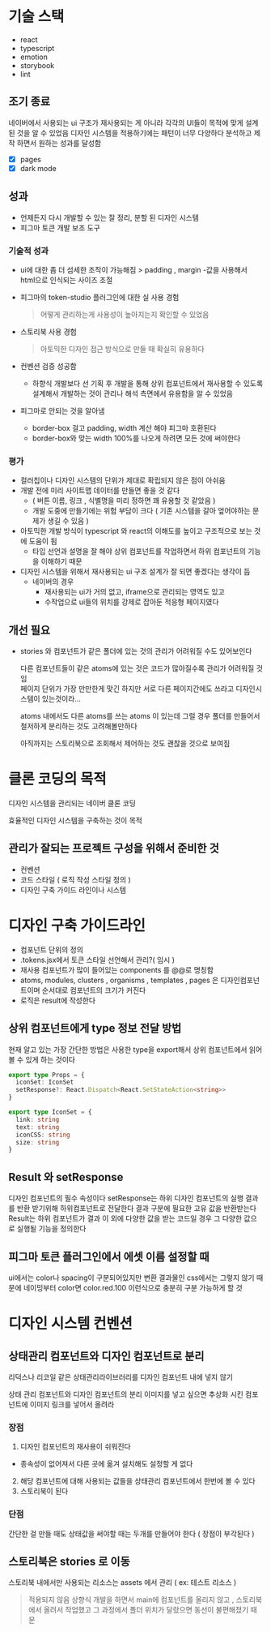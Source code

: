 # 기술 스택

- react
- typescript
- emotion
- storybook
- lint

## 조기 종료

네이버에서 사용되는 ui 구조가 재사용되는 게 아니라 각각의 UI들이 목적에 맞게 설계된 것을 알 수 있었음
디자인 시스템을 적용하기에는 패턴이 너무 다양하다
분석하고 제작 하면서 원하는 성과를 달성함

- [x] pages
- [x] dark mode

## 성과

- 언제든지 다시 개발할 수 있는 잘 정리, 분할 된 디자인 시스템
- 피그마 토큰 개발 보조 도구

### 기술적 성과

- ui에 대한 좀 더 섬세한 조작이 가능해짐 > padding , margin -값을 사용해서 html으로 인식되는 사이즈 조절
- 피그마의 token-studio 플러그인에 대한 실 사용 경험
  > 어떻게 관리하는게 사용성이 높아지는지 확인할 수 있었음
- 스토리북 사용 경험
  > 아토믹한 디자인 접근 방식으로 만들 때 확실히 유용하다
- 컨벤션 검증 성공함

  - 하향식 개발보다 선 기획 후 개발을 통해
    상위 컴포넌트에서 재사용할 수 있도록 설계해서 개발하는 것이 관리나 해석 측면에서 유용함을 알 수 있었음

- 피그마로 안되는 것을 알아냄
  - border-box 걸고 padding, width 계산 해야 피그마 호환된다
  - border-box와 맞는 width 100%를 나오게 하려면 모든 것에 써야한다

### 평가

- 컬러칩이나 디자인 시스템의 단위가 제대로 확립되지 않은 점이 아쉬움
- 개발 전에 미리 사이트맵 데이터를 만들면 좋을 것 같다
  - ( 버튼 이름, 링크 , 식별명을 미리 정하면 꽤 유용할 것 같았음 )
  - 개발 도중에 만들기에는 위험 부담이 크다 ( 기존 시스템을 갈아 엎어야하는 문제가 생길 수 있음 )
- 아토믹한 개발 방식이 typescript 와 react의 이해도를 높이고 구조적으로 보는 것에 도움이 됨
  - 타입 선언과 설명을 잘 해야 상위 컴포넌트를 작업하면서 하위 컴포넌트의 기능을 이해하기 때문
- 디자인 시스템을 위해서 재사용되는 ui 구조 설계가 잘 되면 좋겠다는 생각이 듬
  - 네이버의 경우
    - 재사용되는 ui가 거의 없고, iframe으로 관리되는 영역도 있고
    - 수작업으로 ui들의 위치를 강제로 잡아둔 적응형 페이지였다

## 개선 필요

- stories 와 컴포넌트가 같은 폴더에 있는 것의 관리가 어려워질 수도 있어보인다

  다른 컴포넌트들이 같은 atoms에 있는 것은 코드가 많아질수록 관리가 어려워질 것임  
  페이지 단위가 가장 만만한게 맞긴 하지만 서로 다른 페이지간에도 쓰라고 디자인시스템이 있는것이라...

  atoms 내에서도 다른 atoms를 쓰는 atoms 이 있는데 그럴 경우 폴더를 만들어서 철저하게 분리하는 것도 고려해볼만하다

  아직까지는 스토리북으로 조회해서 제어하는 것도 괜찮을 것으로 보여짐

# 클론 코딩의 목적

디자인 시스템을 관리되는 네이버 클론 코딩

효율적인 디자인 시스템을 구축하는 것이 목적

## 관리가 잘되는 프로젝트 구성을 위해서 준비한 것

- 컨벤션
- 코드 스타일 ( 로직 작성 스타일 정의 )
- 디자인 구축 가이드 라인이나 시스템

# 디자인 구축 가이드라인

- 컴포넌트 단위의 정의
- .tokens.jsx에서 토큰 스타일 선언해서 관리?( 임시 )
- 재사용 컴포넌트가 많이 들어있는 components 를 @@로 명칭함
- atoms, modules, clusters , organisms , templates , pages 은 디자인컴포넌트이며
  순서대로 컴포넌트의 크기가 커진다
- 로직은 result에 작성한다

## 상위 컴포넌트에게 type 정보 전달 방법

현재 알고 있는 가장 간단한 방법은
사용한 type을 export해서 상위 컴포넌트에서 읽어볼 수 있게 하는 것이다

```ts
export type Props = {
  iconSet: IconSet
  setResponse?: React.Dispatch<React.SetStateAction<string>>
}

export type IconSet = {
  link: string
  text: string
  iconCSS: string
  size: string
}
```

## Result 와 setResponse

디자인 컴포넌트의 필수 속성이다
setResponse는 하위 디자인 컴포넌트의 실행 결과를 반환 받기위해 하위컴포넌트로 전달한다
결과 구분에 필요한 고유 값을 반환받는다
Result는 하위 컴포넌트가 결과 이 외에 다양한 값을 받는 코드일 경우 그 다양한 값으로 실행될 기능을 정의한다

## 피그마 토큰 플러그인에서 에셋 이름 설정할 때

ui에서는 color나 spacing이 구분되어있지만 변환 결과물인 css에서는 그렇지 않기 때문에
네이밍부터 color면 color.red.100 이런식으로 충분히 구분 가능하게 할 것

# 디자인 시스템 컨벤션

## 상태관리 컴포넌트와 디자인 컴포넌트로 분리

리덕스나 리코일 같은 상태관리라이브러리를
디자인 컴포넌트 내에 넣지 않기

상태 관리 컴포넌트와 디자인 컴포넌트의 분리
이미지를 넣고 싶으면 추상화 시킨 컴포넌트에 이미지 링크를 넣어서 올려라

### 장점

1. 디자인 컴포넌트의 재사용이 쉬워진다

- 종속성이 없어져서 다른 곳에 옮겨 설치해도 설정할 게 없다

2. 해당 컴포넌트에 대해 사용되는 값들을 상태관리 컴포넌트에서 한번에 볼 수 있다
3. 스토리북이 된다

### 단점

간단한 걸 만들 때도 상태값을 써야할 때는 두개를 만들어야 한다 ( 장점이 부각된다 )

## 스토리북은 stories 로 이동

스토리북 내에서만 사용되는 리소스는 assets 에서 관리 ( ex: 테스트 리소스 )

> 적용되지 않음
> 상향식 개발을 하면서 main에 컴포넌트를 올리지 않고 , 스토리북에서 올려서 작업했고
> 그 과정에서 폴더 위치가 달랐으면 동선이 불편해졌기 때문

